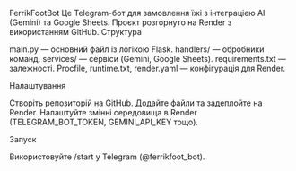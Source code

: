 FerrikFootBot
Це Telegram-бот для замовлення їжі з інтеграцією AI (Gemini) та Google Sheets. Проєкт розгорнуто на Render з використанням GitHub.
Структура

main.py — основний файл із логікою Flask.
handlers/ — обробники команд.
services/ — сервіси (Gemini, Google Sheets).
requirements.txt — залежності.
Procfile, runtime.txt, render.yaml — конфігурація для Render.

Налаштування

Створіть репозиторій на GitHub.
Додайте файли та задеплойте на Render.
Налаштуйте змінні середовища в Render (TELEGRAM_BOT_TOKEN, GEMINI_API_KEY тощо).

Запуск

Використовуйте /start у Telegram (@ferrikfoot_bot).


